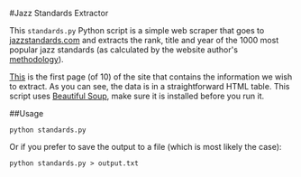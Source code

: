 #Jazz Standards Extractor

This `standards.py` Python script is a simple web scraper that goes to [jazzstandards.com](http://jazzstandards.com) and extracts the rank, title and year of the 1000 most popular jazz standards (as calculated by the website author's [methodology](http://www.jazzstandards.com/overview.ranking.htm)).

[This](http://www.jazzstandards.com/compositions/index.htm) is the first page (of 10) of the site that contains the information we wish to extract. As you can see, the data is in a straightforward HTML table. This script uses [Beautiful Soup](https://www.crummy.com/software/BeautifulSoup/), make sure it is installed before you run it.

##Usage

    python standards.py

Or if you prefer to save the output to a file (which is most likely the case):

    python standards.py > output.txt

